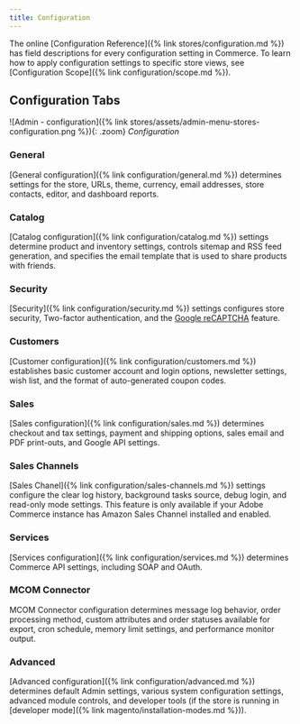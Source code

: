 ```yaml
---
title: Configuration
---
```


The online [Configuration Reference]({% link stores/configuration.md %}) has field descriptions for every configuration setting in Commerce. To learn how to apply configuration settings to specific store views, see [Configuration Scope]({% link configuration/scope.md %}).

## Configuration Tabs

![Admin - configuration]({% link stores/assets/admin-menu-stores-configuration.png %}){: .zoom}
_Configuration_

### General

[General configuration]({% link configuration/general.md %}) determines settings for the store, URLs, theme, currency, email addresses, store contacts, editor, and dashboard reports.

### Catalog

[Catalog configuration]({% link configuration/catalog.md %}) settings determine product and inventory settings, controls sitemap and RSS feed generation, and specifies the email template that is used to share products with friends.

### Security

[Security]({% link configuration/security.md %}) settings configures store security, Two-factor authentication, and the [Google reCAPTCHA](https://www.google.com/recaptcha/about/) feature.

### Customers

[Customer configuration]({% link configuration/customers.md %}) establishes basic customer account and login options, newsletter settings, wish list, and the format of auto-generated coupon codes.

### Sales

[Sales configuration]({% link configuration/sales.md %}) determines checkout and tax settings, payment and shipping options, sales email and PDF print-outs, and Google API settings.

### Sales Channels

[Sales Chanel]({% link configuration/sales-channels.md %}) settings configure the clear log history, background tasks source, debug login, and read-only mode settings. This feature is only available if your Adobe Commerce instance has Amazon Sales Channel installed and enabled.

### Services

[Services configuration]({% link configuration/services.md %}) determines Commerce API settings, including SOAP and OAuth.

### MCOM Connector

MCOM Connector configuration determines message log behavior, order processing method, custom attributes and order statuses available for export, cron schedule, memory limit settings, and performance monitor output.

### Advanced

[Advanced configuration]({% link configuration/advanced.md %}) determines default Admin settings, various system configuration settings, advanced module controls, and developer tools (if the store is running in [developer mode]({% link magento/installation-modes.md %})).
